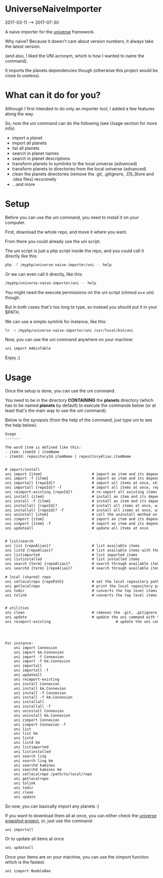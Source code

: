 UniverseNaiveImporter
=========================
2017-03-11 --> 2017-07-30




A naive importer for the [universe](https://github.com/karayabin/universe-snapshot) framework.

Why naive? Because it doesn't care about version numbers, it always take the latest version.

(and also, I liked the UNI acronym, which is how I wanted to name the command).


It imports the planets dependencies though (otherwise this project would be close to useless).



What can it do for you?
=================
Although I first intended to do only an importer tool, I added a few features along the way.

So, now the uni command can do the following (see Usage section for more info):

- import a planet
- import all planets
- list all planets
- search in planet names
- search in planet descriptions
- transform planets to symlinks to the local universe (advanced)
- transform planets to directories from the local universe (advanced)
- clean the planets directories (remove the .git, .gitignore, .DS_Store and .idea files) recursively 
- ...and more




Setup
==========

Before you can use the uni command, you need to install it on your computer.

First, download the whole repo, and move it where you want.

From there you could already use the uni script.

The uni script is just a php script inside the repo, and you could call it directly like this:

```bash
php -f /myphp/universe-naive-importer/uni -- help
```

Or we can even call it directly, like this:


```bash
/myphp/universe-naive-importer/uni -- help
```

You might need the execute permissions on the uni script (chmod u+x uni) though.


But in both cases that's too long to type, so instead you should put it in your $PATH.
 
We can use a simple symlink for instance, like this:

```bash
ln -s /myphp/universe-naive-importer/uni /usr/local/bin/uni
```

Now, you can use the uni command anywhere on your machine:
 
```bash
uni import AdminTable
``` 

Enjoy ;)




Usage
=============

Once the setup is done, you can use the uni command.

You need to be in the directory **CONTAINING** the **planets** directory (which has to be named **planets** by default) to execute the commands below (or at least
that's the main way to use the uni command).

Below is the synopsis (from the help of the command, just type uni to see the help below).

```txt
Usage
-------

The word item is defined like this:
- item: itemId | itemName
- itemId: repositoryId.itemName | repositoryAlias.itemName


# import/install
uni import {item}                       # import an item and its dependencies, skip already existing item(s)/dependencies
uni import -f {item}                    # import an item and its dependencies, replace already existing item(s)/dependencies
uni importall {repoId}?                 # import all items at once, skip already existing item(s)/dependencies
uni importall {repoId}? -f              # import all items at once, replace already existing item(s)/dependencies
uni reimport-existing {repoId}?         # re-import all existing items at once, replace already existing item(s)/dependencies
uni install {item}                      # install an item and its dependencies, will import them if necessary, skip already existing item(s)/dependencies
uni install -f {item}                   # install an item and its dependencies, will import them if necessary, replace already existing item(s)/dependencies
uni installall {repoId}?                # install all items at once, will import them if necessary, skip already existing item(s)/dependencies
uni installall {repoId}? -f             # install all items at once, will import them if necessary, replace already existing item(s)/dependencies
uni uninstall {item}                    # call the uninstall method on the given item and dependencies
uni zimport {item}                      # import an item and its dependencies (skip already existing items) by creating a symlink to the local repo instead of fetching the planet on the web (an order of magnitude faster)
uni zimport {item} -f                   # import an item and its dependencies (replace already existing items) by creating a symlink to the local repo instead of fetching the planet on the web (an order of magnitude faster)
uni updateall                           # update all items at once


# list/search
uni list {repoAlias}?                   # list available items
uni listd {repoAlias}?                  # list available items with their description if any
uni listimported                        # list imported items
uni listinstalled                       # list installed items
uni search {term} {repoAlias}?          # search through available items names
uni searchd {term} {repoAlias}?         # search through available items names and/or description

# local (shared) repo
uni setlocalrepo {repoPath}             # set the local repository path
uni getlocalrepo                        # print the local repository path
uni todir                               # converts the top level items of the import directory to directories (based on the directories in local repo)
uni tolink                              # converts the top level items of the import directory to symlinks to the directories in local repo


# utilities
uni clean                               # removes the .git, .gitignore, .idea and .DS_Store files in your items directories, recursively
uni update                              # update the uni command with the latest definitions (it does a simple git pull, so is assumes you cloned the uni command in the first place)
uni reimport-existing                              # update the uni command with the latest definitions (it does a simple git pull, so is assumes you cloned the uni command in the first place)




For instance:
    uni import Connexion
    uni import km.Connexion
    uni import -f Connexion
    uni import -f km.Connexion
    uni importall
    uni importall -f
    uni updateall
    uni reimport-existing
    uni install Connexion
    uni install km.Connexion
    uni install -f Connexion
    uni install -f km.Connexion
    uni installall
    uni installall -f
    uni uninstall Connexion
    uni uninstall km.Connexion
    uni zimport Connexion
    uni zimport Connexion -f
    uni list
    uni list km
    uni listd
    uni listd km
    uni listimported
    uni listinstalled
    uni search ling
    uni search ling km
    uni searchd kaminos
    uni searchd kaminos km
    uni setlocalrepo /path/to/local/repo
    uni getlocalrepo
    uni tolink
    uni todir
    uni clean
    uni update
```


So now, you can basically import any planets :)

If you want to download them all at once, you can either check the [universe snapshot project](https://github.com/karayabin/universe-snapshot),
or, just use the command:

```php
uni importall
```

Or to update all items at once
```php
uni updateall
```


Once your items are on your machine, you can use the zimport function which is the fastest.

```php
uni zimport BumbleBee
```






